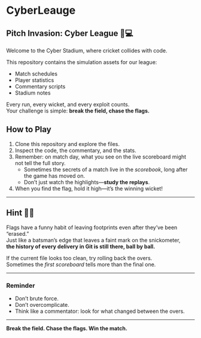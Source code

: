 # CyberLeauge
## Pitch Invasion: Cyber League 🏏💻

Welcome to the Cyber Stadium, where cricket collides with code.  

This repository contains the simulation assets for our league:  
- Match schedules  
- Player statistics  
- Commentary scripts  
- Stadium notes  

Every run, every wicket, and every exploit counts.  
Your challenge is simple: **break the field, chase the flags.**


## How to Play

1. Clone this repository and explore the files.  
2. Inspect the code, the commentary, and the stats.  
3. Remember: on match day, what you see on the live scoreboard might not tell the full story.  
   - Sometimes the secrets of a match live in the *scorebook*, long after the game has moved on.  
   - Don’t just watch the highlights—**study the replays**.  
4. When you find the flag, hold it high—it’s the winning wicket!

---

## Hint 🕵️‍♂️

Flags have a funny habit of leaving footprints even after they’ve been “erased.”  
Just like a batsman’s edge that leaves a faint mark on the snickometer,  
**the history of every delivery in Git is still there, ball by ball.**  

If the current file looks too clean, try rolling back the overs.  
Sometimes the *first scoreboard* tells more than the final one.  

---
### Reminder
- Don’t brute force. 
- Don’t overcomplicate. 
- Think like a commentator: look for what changed between the overs.
---
**Break the field. Chase the flags. Win the match.**
